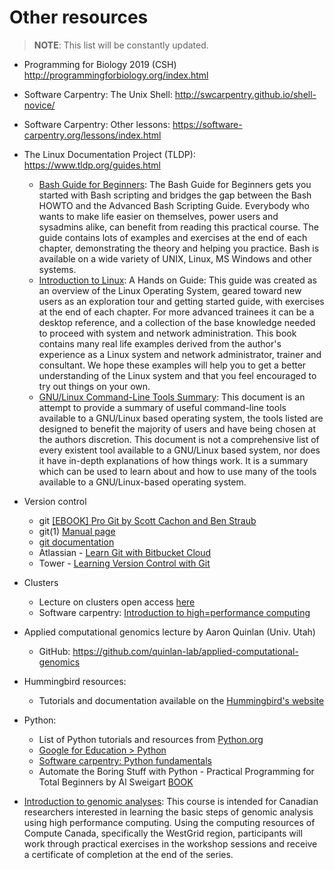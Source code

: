# Other resources

> **NOTE**: This list will be constantly updated.
- Programming for Biology 2019 (CSH) http://programmingforbiology.org/index.html
- Software Carpentry: The Unix Shell: http://swcarpentry.github.io/shell-novice/
- Software Carpentry: Other lessons: https://software-carpentry.org/lessons/index.html
- The Linux Documentation Project (TLDP): https://www.tldp.org/guides.html
    - [Bash Guide for Beginners](https://www.tldp.org/LDP/Bash-Beginners-Guide/html/index.html): The Bash Guide for Beginners gets you started with Bash scripting and bridges the gap between the Bash HOWTO and the Advanced Bash Scripting Guide. Everybody who wants to make life easier on themselves, power users and sysadmins alike, can benefit from reading this practical course. The guide contains lots of examples and exercises at the end of each chapter, demonstrating the theory and helping you practice. Bash is available on a wide variety of UNIX, Linux, MS Windows and other systems.
    -  [Introduction to Linux](https://www.tldp.org/LDP/intro-linux/html/index.html): A Hands on Guide: This guide was created as an overview of the Linux Operating System, geared toward new users as an exploration tour and getting started guide, with exercises at the end of each chapter. For more advanced trainees it can be a desktop reference, and a collection of the base knowledge needed to proceed with system and network administration. This book contains many real life examples derived from the author's experience as a Linux system and network administrator, trainer and consultant. We hope these examples will help you to get a better understanding of the Linux system and that you feel encouraged to try out things on your own.
    - [GNU/Linux Command-Line Tools Summary](https://www.tldp.org/LDP/GNU-Linux-Tools-Summary/html/index.html): This document is an attempt to provide a summary of useful command-line tools available to a GNU/Linux based operating system, the tools listed are designed to benefit the majority of users and have being chosen at the authors discretion. This document is not a comprehensive list of every existent tool available to a GNU/Linux based system, nor does it have in-depth explanations of how things work. It is a summary which can be used to learn about and how to use many of the tools available to a GNU/Linux-based operating system.
- Version control 
    - git [[EBOOK] Pro Git by Scott Cachon and Ben Straub](https://git-scm.com/book/en/v2)
    - git(1) [Manual page](https://git.github.io/htmldocs/git.html)
    - [git documentation](https://git-scm.com/docs)
    - Atlassian -  [Learn Git with Bitbucket Cloud](https://www.atlassian.com/git/tutorials/what-is-version-control)
    - Tower - [Learning Version Control with Git](https://www.git-tower.com/learn/git/ebook/en/command-line/basics/what-is-version-control#start)
- Clusters
    - Lecture on clusters open access [here](https://docs.google.com/presentation/d/1bcZKEh-nEq-ELVBMY9NYy4a0Ue5glAk0y17CywY9K1w/edit#slide=id.p)
    - Software carpentry: [Introduction to high=performance computing](https://hpc-carpentry.github.io/hpc-intro/)

- Applied computational genomics lecture by Aaron Quinlan (Univ. Utah)
    - GitHub: https://github.com/quinlan-lab/applied-computational-genomics
- Hummingbird resources:
    - Tutorials and documentation available on the [Hummingbird's website](https://www.hb.ucsc.edu/documentation/)
- Python: 
    - List of Python tutorials and resources from [Python.org](https://wiki.python.org/moin/BeginnersGuide/Programmers)
    - [Google for Education > Python](https://developers.google.com/edu/python/)
    - [Software carpentry: Python fundamentals](http://swcarpentry.github.io/python-novice-inflammation/01-intro/index.html)
    - Automate the Boring Stuff with Python - Practical Programming for Total Beginners by Al Sweigart [BOOK](https://automatetheboringstuff.com/)

- [Introduction to genomic analyses](https://github.com/Phillip-a-richmond/Introduction-to-Genomic-Analysis): This course is intended for Canadian researchers interested in learning the basic steps of genomic analysis using high performance computing. Using the computing resources of Compute Canada, specifically the WestGrid region, participants will work through practical exercises in the workshop sessions and receive a certificate of completion at the end of the series.


